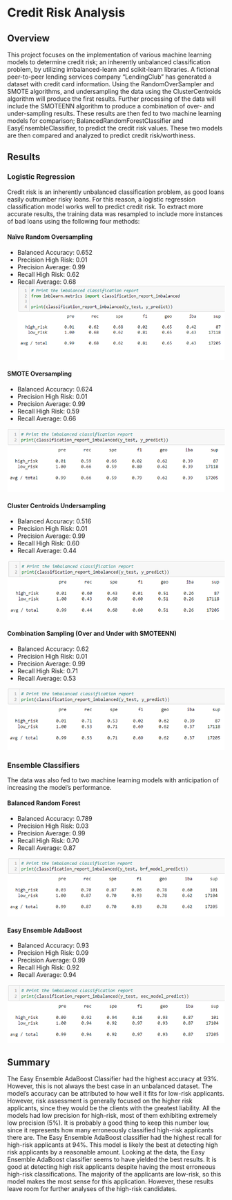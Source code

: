 # Credit Risk Analysis
## Overview
This project focuses on the implementation of various machine learning models to determine credit risk; an inherently unbalanced classification problem, by utilizing imbalanced-learn and scikit-learn libraries.  A fictional peer-to-peer lending services company “LendingClub” has generated a dataset with credit card information. Using the RandomOverSampler and SMOTE algorithms, and undersampling the data using the ClusterCentroids algorithm will produce the first results. Further processing of the data will include the SMOTEENN algorithm to produce a combination of over- and under-sampling results. These results are then fed to two machine learning models for comparison; BalancedRandomForestClassifier and EasyEnsembleClassifier, to predict the credit risk values. These two models are then compared and analyzed to predict credit risk/worthiness. 
## Results
### Logistic Regression
Credit risk is an inherently unbalanced classification problem, as good loans easily outnumber risky loans. For this reason, a logistic regression classification model works well to predict credit risk. To extract more accurate results, the training data was resampled to include more instances of bad loans using the following four methods: 
#### Naïve Random Oversampling
-	Balanced Accuracy: 0.652
-	Precision High Risk: 0.01
-	Precision Average: 0.99
-	Recall High Risk: 0.62
-	Recall Average: 0.68
![](https://github.com/pojones/credit_risk_analysis/blob/f845b2f9f75eec333ec777048881da143c52a8ee/images/naiveOversamplingResults.png)
#### SMOTE Oversampling
-	Balanced Accuracy: 0.624
-	Precision High Risk: 0.01
-	Precision Average: 0.99
-	Recall High Risk: 0.59
-	Recall Average: 0.66

![](https://github.com/pojones/credit_risk_analysis/blob/f845b2f9f75eec333ec777048881da143c52a8ee/images/smoteOversamplingResults.png)
#### Cluster Centroids Undersampling
-	Balanced Accuracy: 0.516
-	Precision High Risk: 0.01
-	Precision Average: 0.99
-	Recall High Risk: 0.60
-	Recall Average: 0.44

![](https://github.com/pojones/credit_risk_analysis/blob/f845b2f9f75eec333ec777048881da143c52a8ee/images/undersamplingResults.png)
#### Combination Sampling (Over and Under with SMOTEENN)
-	Balanced Accuracy: 0.62
-	Precision High Risk: 0.01
-	Precision Average: 0.99
-	Recall High Risk: 0.71
-	Recall Average: 0.53

![](https://github.com/pojones/credit_risk_analysis/blob/f845b2f9f75eec333ec777048881da143c52a8ee/images/combinationSampling.png)
### Ensemble Classifiers
The data was also fed to two machine learning models with anticipation of increasing the model’s performance.
#### Balanced Random Forest
-	Balanced Accuracy: 0.789
-	Precision High Risk: 0.03
-	Precision Average: 0.99
-	Recall High Risk: 0.70
-	Recall Average: 0.87

![](https://github.com/pojones/credit_risk_analysis/blob/f845b2f9f75eec333ec777048881da143c52a8ee/images/randomForestResults.png)
#### Easy Ensemble AdaBoost
-	Balanced Accuracy: 0.93
-	Precision High Risk: 0.09
-	Precision Average: 0.99
-	Recall High Risk: 0.92
-	Recall Average: 0.94

![](https://github.com/pojones/credit_risk_analysis/blob/f845b2f9f75eec333ec777048881da143c52a8ee/images/adaBoostResults.png)

## Summary
The Easy Ensemble AdaBoost Classifier had the highest accuracy at 93%. However, this is not always the best case in an unbalanced dataset. The model’s accuracy can be attributed to how well it fits for low-risk applicants. However, risk assessment is generally focused on the higher risk applicants, since they would be the clients with the greatest liability. 
All the models had low precision for high-risk, most of them exhibiting extremely low precision (5%). It is probably a good thing to keep this number low, since it represents how many erroneously classified high-risk applicants there are. 
The Easy Ensemble AdaBoost classifier had the highest recall for high-risk applicants at 94%. This model is likely the best at detecting high risk applicants by a reasonable amount. 
Looking at the data, the Easy Ensemble AdaBoost classifier seems to have yielded the best results. It is good at detecting high risk applicants despite having the most erroneous high-risk classifications. The majority of the applicants are low-risk, so this model makes the most sense for this application. However, these results leave room for further analyses of the high-risk candidates. 
